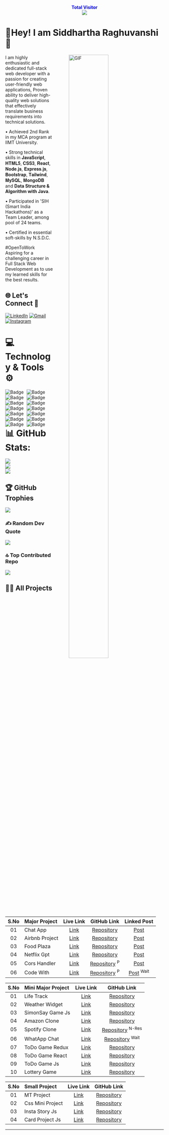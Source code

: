 <p align="center"><b style="color: blue;">Total Visitor</b>
  <br>
  <a style="" href="https://github.com/honeybunnysidd">
    <img src="https://profile-counter.glitch.me/honeybunnysidd/count.svg" />
  </a>
</p>

# 💫Hey! I am Siddhartha Raghuvanshi🎯
<a style="" href="https://github.com/honeybunnysidd">
  <img align="right" alt="GIF" src="https://i.giphy.com/media/L1R1tvI9svkIWwpVYr/giphy.webp" 
    width="50%" height="70%" style="margin:0 50px;">
</a>
<p>I am highly enthusiastic and dedicated full-stack web developer with a passion for creating user-friendly web applications, Proven ability to deliver high-quality web solutions that effectively translate business requirements into technical solutions. </p>

• Achieved 2nd Rank in my MCA program at IIMT University.

• Strong technical skills in 𝐉𝐚𝐯𝐚𝐒𝐜𝐫𝐢𝐩𝐭, 𝐇𝐓𝐌𝐋𝟓, 𝐂𝐒𝐒𝟑, 𝐑𝐞𝐚𝐜𝐭, 𝐍𝐨𝐝𝐞.𝐣𝐬, 𝐄𝐱𝐩𝐫𝐞𝐬𝐬.𝐣𝐬, 𝐁𝐨𝐨𝐭𝐬𝐭𝐫𝐚𝐩, 𝐓𝐚𝐢𝐥𝐰𝐢𝐧𝐝, 𝐌𝐲𝐒𝐐𝐋, 𝐌𝐨𝐧𝐠𝐨𝐃𝐁 and **Data Structure & Algorithm with Java**.

• Participated in 'SIH (Smart India Hackathons)' as a Team Leader, among pool of 24 teams.

• Certified in essential soft-skills by N.S.D.C.

#OpenToWork
Aspiring for a challenging career in Full Stack Web Development as to use my learned skills for the best results.


## 🌐 Let's Connect 🧷
[![LinkedIn](https://img.shields.io/badge/LinkedIn-%230077B5.svg?logo=linkedin&logoColor=white)](https://linkedin.com/in/siddhartha-raghuvanshi/)
[![Gmail](https://img.shields.io/badge/-siddhartharaghuvanshi01@gmail.com-c14438?logo=Gmail&logoColor=white)](https://mail.google.com/mail/u/0/#inbox?compose=GTvVlcRwRCQzxBtpJMpdRgPPPjggrNlSRqjWGcPLszrtjMHHNWPcGwJjDWxzVwJXXkbkCdScTLzDs)
[![Instagram](https://img.shields.io/badge/Instagram-%23E4405F.svg?logo=Instagram&logoColor=white)](https://instagram.com/honeybunnysidd/) 

# 💻 Technology & Tools ⚙
<span>
  <a href="https://github.com/honeybunnysidd">
    
<img alt="Badge" style="float: left; margin-right: 10px;"  src="https://img.shields.io/badge/html5%20-%23E34F26.svg?&style=for-the-badge&logo=html5&logoColor=white"/>
<img alt="Badge" style="float: left; margin-right: 10px;"  src="https://img.shields.io/badge/css3%20-%231572B6.svg?&style=for-the-badge&logo=css3&logoColor=white"/>
<img alt="Badge" style="float: left; margin-right: 10px;"  src="https://img.shields.io/badge/javascript%20-%23323330.svg?&style=for-the-badge&logo=javascript&logoColor=%23F7DF1E"/>
<img alt="Badge" style="float: left; margin-right: 10px;"  src="https://img.shields.io/badge/node.js%20-%2343853D.svg?&style=for-the-badge&logo=node.js&logoColor=white"/>
<img alt="Badge" style="float: left; margin-right: 10px;"  src="https://img.shields.io/badge/express.js%20-light.svg?&style=for-the-badge&logo=express&logoColor=white"/>
<img alt="Badge" style="float: left; margin-right: 10px;" src="https://img.shields.io/badge/react%20-%2320232a.svg?&style=for-the-badge&logo=react&logoColor=%2361DAFB"/>
<img alt="Badge" style="float: left; margin-right: 10px;"  src="https://img.shields.io/badge/bootstrap%20-%23563D7C.svg?&style=for-the-badge&logo=bootstrap&logoColor=white"/>
<img alt="Badge" style="float: left; margin-right: 10px;" src="https://img.shields.io/badge/tailwind-%2300ADD8.svg?&style=for-the-badge&logo=tailwindcss&logoColor=white"/>
<img alt="Badge" style="float: left; margin-right: 10px;"  src="https://img.shields.io/badge/mysql%20-grey.svg?&style=for-the-badge&logo=mysql&logoColor=white"/>
<img alt="Badge" style="float: left; margin-right: 10px;"  src ="https://img.shields.io/badge/MongoDB-%234ea94b.svg?&style=for-the-badge&logo=mongodb&logoColor=white"/>
<img alt="Badge" style="float: left; margin-right: 10px;"  src="https://img.shields.io/badge/git%20-%23F05033.svg?&style=for-the-badge&logo=git&logoColor=white"/>
<img alt="Badge" style="float: left; margin-right: 10px;"  src="https://img.shields.io/badge/github%20-white.svg?&style=for-the-badge&logo=git-hub&logoColor=white"/>
<img alt="Badge" style="float: left; margin-right: 10px;"  src="https://img.shields.io/badge/render-yellow.svg?style=for-the-badge&logo=render&logoColor=white"/>
<img alt="Badge" style="float: left; margin-right: 10px;" src="http://img.shields.io/badge/-java-redw?style=for-the-badge&logo=java&logoColor=white" />
</a>
</span>

# 📊 GitHub Stats:
![](https://github-readme-stats.vercel.app/api?username=honeybunnysidd&theme=tokyonight&hide_border=false&include_all_commits=true&count_private=true)<br/>
![](https://github-readme-streak-stats.herokuapp.com/?user=honeybunnysidd&theme=tokyonight&hide_border=false)<br/>
![](https://github-readme-stats.vercel.app/api/top-langs/?username=honeybunnysidd&theme=tokyonight&hide_border=false&include_all_commits=true&count_private=true&layout=compact)

## 🏆 GitHub Trophies
![](https://github-profile-trophy.vercel.app/?username=honeybunnysidd&theme=radical&no-frame=false&no-bg=true&margin-w=4)

### ✍️ Random Dev Quote
![](https://quotes-github-readme.vercel.app/api?type=horizontal&theme=tokyonight)

### 🔝 Top Contributed Repo
![](https://github-contributor-stats.vercel.app/api?username=honeybunnysidd&limit=5&theme=onedark&combine_all_yearly_contributions=true)



## 🧑‍🏫 All Projects

| S.No | Major Project  |                        Live Link                        |                         GitHub Link                          |                                                                               Linked Post                                                                                |
| :--: | :------------- | :-----------------------------------------------------: | :----------------------------------------------------------: | :----------------------------------------------------------------------------------------------------------------------------------------------------------------------: |
|  01  | Chat App       | [Link](https://chat-application-.vercel.app/)       | [Repository](https://github.com/honeybunnysidd/Chat_App)       |     [Post](https://www.linkedin.com/posts/honeybunnysidd-mernabrstack)      |
|  02  | Airbnb Project | [Link](https://airbnb-project-major.onrender.com/) | [Repository](https://github.com/honeybunnysidd/Airbnb_Project) | [Post](https://www.linkedin.com/posts/honeybunnysidd/_desktop) |
|  03  | Food Plaza     |    [Link](https://food-plaza.onrender.com/)     |   [Repository](https://github.com/honeybunnysidd/Food_Plaza)   |    [Post](https://www.linkedin.com/posts/honeybunnysidd/_desktop)    |
|  04  | Netflix Gpt    |      [Link](https://netflix-gpt-.vercel.app/)       |  [Repository](https://github.com/honeybunnysidd/Netflix_Gpt)   |          [Post](https://www.linkedin.com/posts/honeybunnysidd/_desktop)          |
|  05  | Cors Handler   |        [Link](https://cors.vercel.app/)        |  [Repository](https://github.com/honeybunnysidd/Cors_Handler) <sup>P</sup>  |     [Post](https://www.linkedin.com/posts/honeybunnysidd/_desktop)     |
|  06  | Code With      |        [Link](https://code.vercel.app/)            |   [Repository](https://github.com/honeybunnysidd/Code_With) <sup>P</sup>  |     [Post]() <sup>Wait</sup>     |


| S.No | Mini Major Project |                       Live Link                        |                                 GitHub Link                                  |
| :--: | :----------------- | :----------------------------------------------------: | :--------------------------------------------------------------------------: |
|  01  | Life Track         |     [Link](https://todo-.vercel.app/)      |           [Repository](https://github.com/honeybunnysidd/Todo_Mern)            |
|  02  | Weather Widget     | [Link](https://-widget-react-jack.netlify.app/) |         [Repository](https://github.com/honeybunnysidd/Weather_Widget)         |
|  03  | SimonSay Game Js   | [Link](https://honeybunnysidd.github.io/SimonSay_Game/)  |         [Repository](https://github.com/honeybunnysidd/SimonSay_Game)          |
|  04  | Amazon Clone       |  [Link](https://honeybunnysidd.github.io/Amazon-Clone/)  |          [Repository](https://github.com/honeybunnysidd/Amazon-Clone)          |
|  05  | Spotify Clone      | [Link](https://honeybunnysidd.github.io/Spotify-Clone/)  | [Repository](https://github.com/honeybunnysidd/Spotify-Clone) <sup>N-Res</sup> |
|  06  | WhatApp Chat       |        [Link](https://github.com/honeybunnysidd/)        |                        [Repository]() <sup>Wait</sup>                        |
|  07  | ToDo Game Redux    |   [Link](https://todo--redux-jack.netlify.app/)    |        [Repository](https://github.com/honeybunnysidd/ToDo-List-Redux)         |
|  08  | ToDo Game React    |   [Link](https://task--react-jack.netlify.app/)    |        [Repository](https://github.com/honeybunnysidd/ToDo-List-React)         |
|  09  | ToDo Game Js       |   [Link](https://honeybunnysidd.github.io/ToDo_Game/)    |          [Repository](https://github.com/honeybunnysidd/ToDo_Game_Js)          |
|  10  | Lottery Game       |  [Link](https://lottery--react-jack.netlify.app/)  |          [Repository](https://github.com/honeybunnysidd/Lottery-Game)          |

| S.No | Small Project    |                        Live Link                         |                          GitHub Link                           |
| :--: | :--------------- | :------------------------------------------------------: | :------------------------------------------------------------: |
|  01  | MT Project       |       [Link](https://mt--jack.netlify.app/)       |    [Repository](https://github.com/honeybunnysidd/MT_Project)    |
|  02  | Css Mini Project | [Link](https://honeybunnysidd.github.io/CSS-Mini-Project/) | [Repository](https://github.com/honeybunnysidd/CSS-Mini-Project) |
|  03  | Insta Story Js   |  [Link](https://honeybunnysidd.github.io/Insta_Story_Js/)  |  [Repository](https://github.com/honeybunnysidd/Insta_Story_Js)  |
|  04  | Card Project Js  | [Link](https://honeybunnysidd.github.io/Card_Project_Js/)  | [Repository](https://github.com/honeybunnysidd/Card_Project_Js)  |

---



<!---
honeybunnysidd/honeybunnysidd is a ✨ special ✨ repository because its `README.md` (this file) appears on your GitHub profile.
You can click the Preview link to take a look at your changes.
--->
